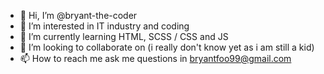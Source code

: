 - 👋 Hi, I’m @bryant-the-coder
- 👀 I’m interested in IT industry and coding
- 🌱 I’m currently learning HTML, SCSS / CSS and JS
- 💞️ I’m looking to collaborate on (i really don't know yet as i am still a kid)
- 📫 How to reach me ask me questions in bryantfoo99@gmail.com


